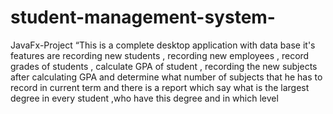 # student-management-system-
JavaFx-Project “This is a complete desktop application with data base it's features are recording new students , recording new employees , record grades of students , calculate GPA of student , recording the new subjects after calculating GPA and determine what number of subjects that he has to record in current term and there is a report which say what is the largest degree in every student ,who have this degree and in which level
